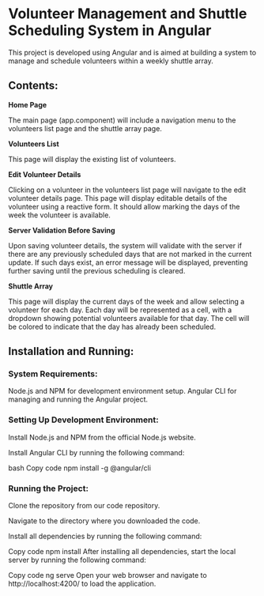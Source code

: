 # Volunteer Management and Shuttle Scheduling System in Angular
This project is developed using Angular and is aimed at building a system to manage and schedule volunteers within a weekly shuttle array.


## Contents:
**Home Page**

The main page (app.component) will include a navigation menu to the volunteers list page and the shuttle array page.

**Volunteers List**

This page will display the existing list of volunteers.

**Edit Volunteer Details**

Clicking on a volunteer in the volunteers list page will navigate to the edit volunteer details page.
This page will display editable details of the volunteer using a reactive form.
It should allow marking the days of the week the volunteer is available.

**Server Validation Before Saving**

Upon saving volunteer details, the system will validate with the server if there are any previously scheduled days that are not marked in the current update.
If such days exist, an error message will be displayed, preventing further saving until the previous scheduling is cleared.

**Shuttle Array**

This page will display the current days of the week and allow selecting a volunteer for each day.
Each day will be represented as a cell, with a dropdown showing potential volunteers available for that day.
The cell will be colored to indicate that the day has already been scheduled.

## Installation and Running:

### System Requirements:
Node.js and NPM for development environment setup.
Angular CLI for managing and running the Angular project.

### Setting Up Development Environment:
Install Node.js and NPM from the official Node.js website.

Install Angular CLI by running the following command:

bash
Copy code
npm install -g @angular/cli

### Running the Project:
Clone the repository from our code repository.

Navigate to the directory where you downloaded the code.

Install all dependencies by running the following command:

Copy code
npm install
After installing all dependencies, start the local server by running the following command:

Copy code
ng serve
Open your web browser and navigate to http://localhost:4200/ to load the application.
